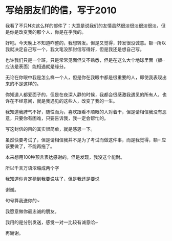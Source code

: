 # 写给朋友们的信，写于2010

我看了不只N次这么样的邮件了：大意是说我们的友情虽然很淡很淡很淡很淡，但是你是改变我的那个人，你是在乎我的。

好吧。今天晚上不知道咋整的，我想转发。但是又觉得，转发很没诚意。额···所以我就决定自己写一个，我文笔没那封信写得好，但是我还是想自己写。

也许我们只是一个班，只是常常见面但又不熟悉，但是在这么大个地球里面（额··应该是表面）能相遇就是缘分。

无论在你眼中我是怎么样一个人，但是你在我眼中都是很重要的人，即使我表现出来的不是这样的。

你知道人都爱面子的，但是在夜深人静的时候，我都会很感激我遇见的所有人，也许在不经意间，就是我遇见的这些人，改变了我的一生。

我知道我脾气不好，随性而为，喜欢跟看不顺眼的人对着干，但是请相信我没有恶意，只要你有困难，只要告诉我，我一定会帮忙的。

写这封信的目的其实很简单，就是感恩一下。

虽然快要考试了，但是请相信我并不是为了考试而做这件事，而是我觉得，额···应该要做了，不能再拖了。

本来想用100种预言表达感谢的。但是发现，我没这个能耐。

所以千言万语浓缩成两个字

我知道你肯定猜到我要说啥了，但是我还是要说

谢谢。

句号算我送你的~

我愿意做你最忠诚的朋友。

我用的是分别发送，感觉一对一比较有诚意哈~

再谢谢。

